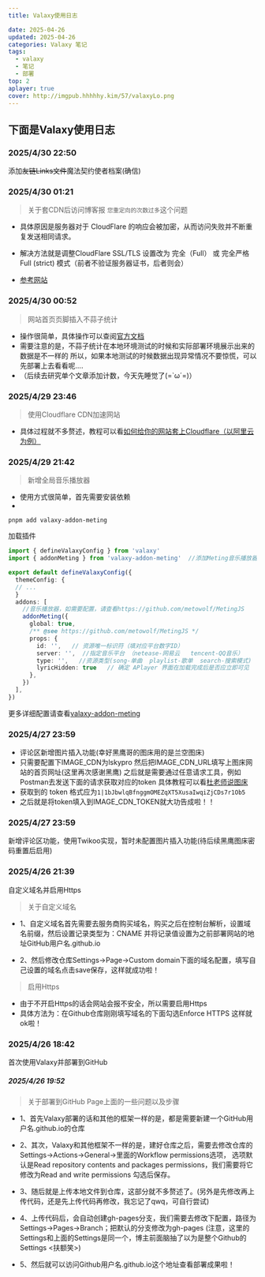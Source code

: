 ```yaml
---
title: Valaxy使用日志

date: 2025-04-26
updated: 2025-04-26
categories: Valaxy 笔记
tags:
  - valaxy
  - 笔记
  - 部署
top: 2
aplayer: true
cover: http://imgpub.hhhhhy.kim/57/valaxyLo.png
---
```


## 下面是Valaxy使用日志

### 2025/4/30 22:50

  添加~~友链Links文件~~魔法契约使者档案(确信)

### 2025/4/30 01:21
  > 关于套CDN后访问博客报 `您重定向的次数过多`这个问题
  - 具体原因是服务器对于 CloudFlare 的响应会被加密，从而访问失败并不断重复发送相同请求。
  
  -  解决方法就是调整CloudFlare SSL/TLS 设置改为 完全（Full） 或 完全严格Full (strict) 模式（前者不验证服务器证书，后者则会）
  -  [参考网站](https://chenyu.me/2126.html)


### 2025/4/30 00:52
  > 网站首页页脚插入不蒜子统计
  - 操作很简单，具体操作可以查阅[官方文档](https://valaxy.site/guide/custom/components)
  - 需要注意的是，不蒜子统计在本地环境测试的时候和实际部署环境展示出来的数据是不一样的
    所以，如果本地测试的时候数据出现异常情况不要惊慌，可以先部署上去看看呢....
  - （后续去研究单个文章添加计数，今天先睡觉了(=`ω´=)）

### 2025/4/29 23:46
  > 使用Cloudflare CDN加速网站

  - 具体过程就不多赘述，教程可以看[如何给你的网站套上Cloudflare（以阿里云为例）](https://blog.csdn.net/zhyl8157121/article/details/100551592)

### 2025/4/29 21:42
  > 新增全局音乐播放器
  - 使用方式很简单，首先需要安装依赖
  -
  ```shell
  pnpm add valaxy-addon-meting
  ```

  加载插件

```typescript [valaxy.config.ts]
import { defineValaxyConfig } from 'valaxy'
import { addonMeting } from 'valaxy-addon-meting'  //添加Meting音乐播放器

export default defineValaxyConfig({
  themeConfig: {
  // ...
  }
  addons: [
    //音乐播放器，如需要配置，请查看https://github.com/metowolf/MetingJS
    addonMeting({
      global: true,
      /** @see https://github.com/metowolf/MetingJS */
      props: {
        id: '',   // 资源唯一标识符（填对应平台数字ID）
        server: '',  //指定音乐平台 （netease-网易云   tencent-QQ音乐）
        type: '',   //资源类型(song-单曲  playlist-歌单  search-搜索模式)
        lyricHidden: true   // 确定 APlayer 界面在加载完成后是否应立即可见
      },
    })
  ],
})
```

更多详细配置请查看[valaxy-addon-meting](https://github.com/YunYouJun/valaxy/tree/main/packages/valaxy-addon-meting)


### 2025/4/27 23:59
  - 评论区新增图片插入功能(幸好黑鹰哥的图床用的是兰空图床)
  - 只需要配置下<span class="color-blue">IMAGE_CDN</span>为<span class="color-blue">lskypro</span>
    然后把<span class="color-blue">IMAGE_CDN_URL</span>填写上图床网站的首页网址(这里再次感谢黑鹰)
    之后就是需要通过任意请求工具，例如Postman去发送下面的请求获取对应的token
    具体教程可以看[杜老师说图床](https://dusays.com/454/)
  - 获取到的 token 格式应为<span class="color-blue">`1|1bJbwlqBfnggmOMEZqXT5XusaIwqiZjCDs7r1Ob5`</span>
  - 之后就是将token填入到<span class="color-blue">IMAGE_CDN_TOKEN</span>就大功告成啦！！


### 2025/4/27 23:59
  新增评论区功能，使用Twikoo实现，暂时未配置图片插入功能(待后续黑鹰图床密码重置后启用)

### 2025/4/26 21:39
自定义域名并启用Https
  >关于自定义域名
  - 1、自定义域名首先需要去服务商购买域名，购买之后在控制台解析，设置域名前缀，然后设置记录类型为：<span class="text-[#ff4757]">CNAME</span>
    并将记录值设置为之前部署网站的地址<span class="text-[rgba(47_60_160)]">GitHub用户名.github.io</span>

  - 2、然后修改仓库Settings->Page->Custom domain下面的域名配置，填写自己设置的域名点击save保存，这样就成功啦！

  >启用Https
   - 由于不开启Https的话会网站会报不安全，所以需要启用Https
   - 具体方法为：在Github仓库刚刚填写域名的下面勾选Enforce HTTPS 这样就ok啦！

### 2025/4/26 18:42
首次使用Valaxy并部署到GitHub
##### 2025/4/26 19:52
  >关于部署到GitHub Page上面的一些问题以及步骤
  - 1、首先Valaxy部署的话和其他的框架一样的是，都是需要新建一个GitHub用户名.github.io的仓库

  - 2、其次，Valaxy和其他框架不一样的是，建好仓库之后，需要去修改仓库的Settings->Actions->General->里面的Workflow permissions选项，
    选项默认是<span class="text-[#ff4757]">Read repository contents and packages permissions</span>，我们需要将它修改为<span class="text-[rgba(47_60_160)]">Read and write permissions</span> 勾选后保存。

  - 3、随后就是上传本地文件到仓库，这部分就不多赘述了。(另外是先修改再上传代码，还是先上传代码再修改，我忘记了qwq，可自行尝试)

  - 4、上传代码后，会自动创建gh-pages分支，我们需要去修改下配置，路径为Settings->Pages->Branch；把默认的分支修改为gh-pages
    (注意，这里的Settings和上面的Settings是同一个，博主前面脑抽了以为是整个Github的Settings <扶额笑>)

  - 5、然后就可以访问Github用户名.github.io这个地址查看部署成果啦！






